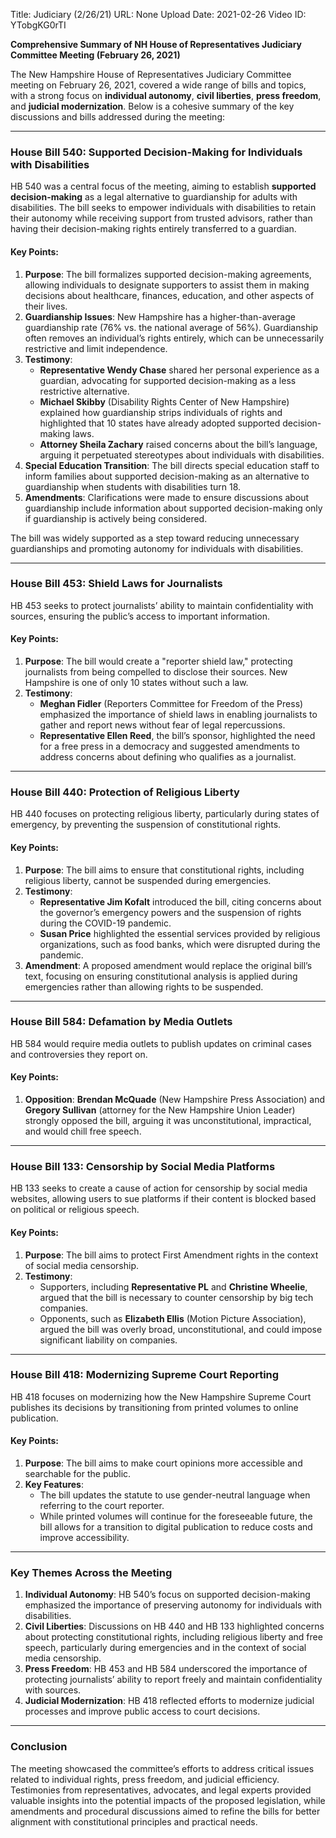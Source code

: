 Title: Judiciary (2/26/21)
URL: None
Upload Date: 2021-02-26
Video ID: YTobgKG0rTI

**Comprehensive Summary of NH House of Representatives Judiciary Committee Meeting (February 26, 2021)**

The New Hampshire House of Representatives Judiciary Committee meeting on February 26, 2021, covered a wide range of bills and topics, with a strong focus on **individual autonomy**, **civil liberties**, **press freedom**, and **judicial modernization**. Below is a cohesive summary of the key discussions and bills addressed during the meeting:

---

### **House Bill 540: Supported Decision-Making for Individuals with Disabilities**
HB 540 was a central focus of the meeting, aiming to establish **supported decision-making** as a legal alternative to guardianship for adults with disabilities. The bill seeks to empower individuals with disabilities to retain their autonomy while receiving support from trusted advisors, rather than having their decision-making rights entirely transferred to a guardian.

#### **Key Points:**
1. **Purpose**: The bill formalizes supported decision-making agreements, allowing individuals to designate supporters to assist them in making decisions about healthcare, finances, education, and other aspects of their lives.
2. **Guardianship Issues**: New Hampshire has a higher-than-average guardianship rate (76% vs. the national average of 56%). Guardianship often removes an individual’s rights entirely, which can be unnecessarily restrictive and limit independence.
3. **Testimony**:
   - **Representative Wendy Chase** shared her personal experience as a guardian, advocating for supported decision-making as a less restrictive alternative.
   - **Michael Skibby** (Disability Rights Center of New Hampshire) explained how guardianship strips individuals of rights and highlighted that 10 states have already adopted supported decision-making laws.
   - **Attorney Sheila Zachary** raised concerns about the bill’s language, arguing it perpetuated stereotypes about individuals with disabilities.
4. **Special Education Transition**: The bill directs special education staff to inform families about supported decision-making as an alternative to guardianship when students with disabilities turn 18.
5. **Amendments**: Clarifications were made to ensure discussions about guardianship include information about supported decision-making only if guardianship is actively being considered.

The bill was widely supported as a step toward reducing unnecessary guardianships and promoting autonomy for individuals with disabilities.

---

### **House Bill 453: Shield Laws for Journalists**
HB 453 seeks to protect journalists’ ability to maintain confidentiality with sources, ensuring the public’s access to important information.

#### **Key Points:**
1. **Purpose**: The bill would create a "reporter shield law," protecting journalists from being compelled to disclose their sources. New Hampshire is one of only 10 states without such a law.
2. **Testimony**:
   - **Meghan Fidler** (Reporters Committee for Freedom of the Press) emphasized the importance of shield laws in enabling journalists to gather and report news without fear of legal repercussions.
   - **Representative Ellen Reed**, the bill’s sponsor, highlighted the need for a free press in a democracy and suggested amendments to address concerns about defining who qualifies as a journalist.

---

### **House Bill 440: Protection of Religious Liberty**
HB 440 focuses on protecting religious liberty, particularly during states of emergency, by preventing the suspension of constitutional rights.

#### **Key Points:**
1. **Purpose**: The bill aims to ensure that constitutional rights, including religious liberty, cannot be suspended during emergencies.
2. **Testimony**:
   - **Representative Jim Kofalt** introduced the bill, citing concerns about the governor’s emergency powers and the suspension of rights during the COVID-19 pandemic.
   - **Susan Price** highlighted the essential services provided by religious organizations, such as food banks, which were disrupted during the pandemic.
3. **Amendment**: A proposed amendment would replace the original bill’s text, focusing on ensuring constitutional analysis is applied during emergencies rather than allowing rights to be suspended.

---

### **House Bill 584: Defamation by Media Outlets**
HB 584 would require media outlets to publish updates on criminal cases and controversies they report on.

#### **Key Points:**
1. **Opposition**: **Brendan McQuade** (New Hampshire Press Association) and **Gregory Sullivan** (attorney for the New Hampshire Union Leader) strongly opposed the bill, arguing it was unconstitutional, impractical, and would chill free speech.

---

### **House Bill 133: Censorship by Social Media Platforms**
HB 133 seeks to create a cause of action for censorship by social media websites, allowing users to sue platforms if their content is blocked based on political or religious speech.

#### **Key Points:**
1. **Purpose**: The bill aims to protect First Amendment rights in the context of social media censorship.
2. **Testimony**:
   - Supporters, including **Representative PL** and **Christine Wheelie**, argued that the bill is necessary to counter censorship by big tech companies.
   - Opponents, such as **Elizabeth Ellis** (Motion Picture Association), argued the bill was overly broad, unconstitutional, and could impose significant liability on companies.

---

### **House Bill 418: Modernizing Supreme Court Reporting**
HB 418 focuses on modernizing how the New Hampshire Supreme Court publishes its decisions by transitioning from printed volumes to online publication.

#### **Key Points:**
1. **Purpose**: The bill aims to make court opinions more accessible and searchable for the public.
2. **Key Features**:
   - The bill updates the statute to use gender-neutral language when referring to the court reporter.
   - While printed volumes will continue for the foreseeable future, the bill allows for a transition to digital publication to reduce costs and improve accessibility.

---

### **Key Themes Across the Meeting**
1. **Individual Autonomy**: HB 540’s focus on supported decision-making emphasized the importance of preserving autonomy for individuals with disabilities.
2. **Civil Liberties**: Discussions on HB 440 and HB 133 highlighted concerns about protecting constitutional rights, including religious liberty and free speech, particularly during emergencies and in the context of social media censorship.
3. **Press Freedom**: HB 453 and HB 584 underscored the importance of protecting journalists’ ability to report freely and maintain confidentiality with sources.
4. **Judicial Modernization**: HB 418 reflected efforts to modernize judicial processes and improve public access to court decisions.

---

### **Conclusion**
The meeting showcased the committee’s efforts to address critical issues related to individual rights, press freedom, and judicial efficiency. Testimonies from representatives, advocates, and legal experts provided valuable insights into the potential impacts of the proposed legislation, while amendments and procedural discussions aimed to refine the bills for better alignment with constitutional principles and practical needs.